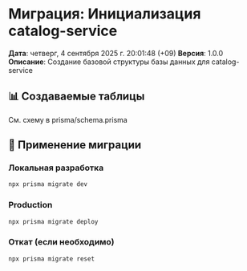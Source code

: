 # Миграция: Инициализация catalog-service

**Дата**: четверг,  4 сентября 2025 г. 20:01:48 (+09)
**Версия**: 1.0.0
**Описание**: Создание базовой структуры базы данных для catalog-service

## 📊 Создаваемые таблицы

См. схему в prisma/schema.prisma

## 📝 Применение миграции

### Локальная разработка
```bash
npx prisma migrate dev
```

### Production
```bash
npx prisma migrate deploy
```

### Откат (если необходимо)
```bash
npx prisma migrate reset
```
